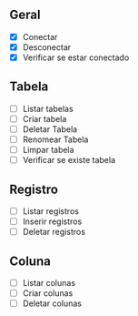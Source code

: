 
## Geral
- [x] Conectar
- [x] Desconectar
- [x] Verificar se estar conectado

## Tabela
- [ ] Listar tabelas
- [ ] Criar tabela
- [ ] Deletar Tabela
- [ ] Renomear Tabela
- [ ] Limpar tabela
- [ ] Verificar se existe tabela

## Registro
- [ ] Listar registros
- [ ] Inserir registros
- [ ] Deletar registros

## Coluna
- [ ] Listar colunas
- [ ] Criar colunas
- [ ] Deletar colunas
